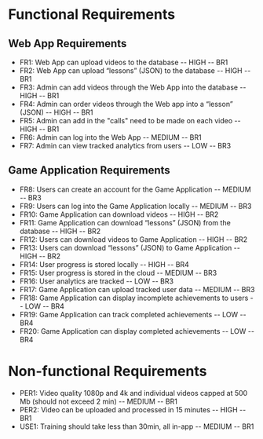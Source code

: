 # Functional Requirements
## Web App Requirements
- FR1: Web App can upload videos to the database -- HIGH -- BR1
- FR2: Web App can upload “lessons” (JSON) to the database -- HIGH -- BR1
- FR3: Admin can add videos through the Web App into the database -- HIGH -- BR1
- FR4: Admin can order videos through the Web app into a “lesson” (JSON) -- HIGH -- BR1
- FR5: Admin can add in the "calls" need to be made on each video -- HIGH -- BR1
- FR6: Admin can log into the Web App -- MEDIUM -- BR1
- FR7: Admin can view tracked analytics from users -- LOW -- BR3

## Game Application Requirements
- FR8: Users can create an account for the Game Application -- MEDIUM -- BR3
- FR9: Users can log into the Game Application locally -- MEDIUM -- BR3
- FR10: Game Application can download videos -- HIGH -- BR2
- FR11: Game Application can download “lessons” (JSON) from the database -- HIGH -- BR2
- FR12: Users can download videos to Game Application -- HIGH -- BR2
- FR13: Users can download “lessons” (JSON) to Game Application -- HIGH -- BR2
- FR14: User progress is stored locally -- HIGH -- BR4
- FR15: User progress is stored in the cloud -- MEDIUM -- BR3
- FR16: User analytics are tracked -- LOW -- BR3
- FR17: Game Application can upload tracked user data -- MEDIUM -- BR3
- FR18: Game Application can display incomplete achievements to users -- LOW -- BR4
- FR19: Game Application can track completed achievements -- LOW -- BR4
- FR20: Game Application can display completed achievements -- LOW -- BR4


# Non-functional Requirements
- PER1: Video quality 1080p and 4k and individual videos capped at 500 Mb (should not exceed 2 min) -- MEDIUM -- BR1
- PER2: Video can be uploaded and processed in 15 minutes -- HIGH -- BR1
- USE1: Training should take less than 30min, all in-app -- MEDIUM -- BR1
